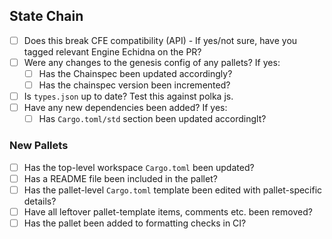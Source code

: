 ## State Chain

- [ ] Does this break CFE compatibility (API) - If yes/not sure, have you tagged relevant Engine Echidna on the PR?
- [ ] Were any changes to the genesis config of any pallets? If yes:
   - [ ] Has the Chainspec been updated accordingly?
   - [ ] Has the chainspec version been incremented?
- [ ] Is `types.json` up to date? Test this against polka js.
- [ ] Have any new dependencies been added? If yes:
   - [ ] Has `Cargo.toml/std` section been updated accordinglt?

### New Pallets

- [ ] Has the top-level workspace `Cargo.toml` been updated?
- [ ] Has a README file been included in the pallet?
- [ ] Has the pallet-level `Cargo.toml` template been edited with pallet-specific details?
- [ ] Have all leftover pallet-template items, comments etc. been removed?
- [ ] Has the pallet been added to formatting checks in CI?
